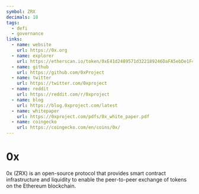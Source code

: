 ```yaml
---
symbol: ZRX
decimals: 18
tags:
  - defi
  - governance
links:
  - name: website
    url: https://0x.org
  - name: explorer
    url: https://etherscan.io/token/0xE41d2489571d322189246DaFA5ebDe1F4699F498
  - name: github
    url: https://github.com/0xProject
  - name: twitter
    url: https://twitter.com/0xproject
  - name: reddit
    url: https://reddit.com/r/0xproject
  - name: blog
    url: https://blog.0xproject.com/latest
  - name: whitepaper
    url: https://0xproject.com/pdfs/0x_white_paper.pdf
  - name: coingecko
    url: https://coingecko.com/en/coins/0x/
---
```


# 0x

0x (ZRX) is an open-source protocol that provides smart contract infrastructure and liquidity to enable the peer-to-peer exchange of tokens on the Ethereum blockchain.
